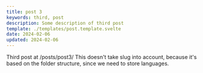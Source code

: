 ```yaml
---
title: post 3
keywords: third, post
description: Some description of third post
template: ./templates/post.template.svelte
date: 2024-02-06
updated: 2024-02-06
---
```


Third post at /posts/post3/
This doesn't take slug into account, because it's based on the folder structure, since we need to store languages.
